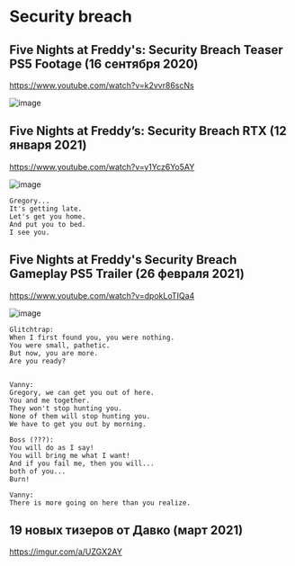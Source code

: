 # Security breach
## Five Nights at Freddy's: Security Breach Teaser PS5 Footage (16 сентября 2020)
https://www.youtube.com/watch?v=k2vvr86scNs

![image](https://user-images.githubusercontent.com/87380272/137626070-94102869-44ed-4d50-a6db-6d6c8d841211.png)


## Five Nights at Freddy’s: Security Breach RTX (12 января 2021)
https://www.youtube.com/watch?v=y1Ycz6Yo5AY

![image](https://user-images.githubusercontent.com/87380272/137625587-3165abb9-9aa8-47e5-b673-57a1aa7f56f9.png)

```
Gregory...
It's getting late.
Let's get you home.
And put you to bed.
I see you.
```

## Five Nights at Freddy's Security Breach Gameplay PS5 Trailer (26 февраля 2021)
https://www.youtube.com/watch?v=dpokLoTIQa4

![image](https://user-images.githubusercontent.com/87380272/137625979-dcbc75fc-22fc-43f6-80c5-08a097148222.png)

```
Glitchtrap: 
When I first found you, you were nothing.
You were small, pathetic.
But now, you are more.
Are you ready?


Vanny:
Gregory, we can get you out of here.
You and me together.
They won't stop hunting you.
None of them will stop hunting you.
We have to get you out by morning.

Boss (???):
You will do as I say!
You will bring me what I want!
And if you fail me, then you will...
both of you...
Burn!

Vanny:
There is more going on here than you realize.
```

## 19 новых тизеров от Давко (март 2021)
https://imgur.com/a/UZGX2AY
